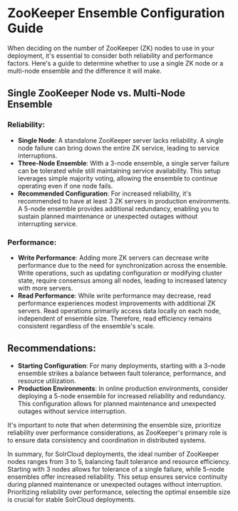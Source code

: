 # ZooKeeper Ensemble Configuration Guide

When deciding on the number of ZooKeeper (ZK) nodes to use in your deployment, it's essential to consider both reliability and performance factors. Here's a guide to determine whether to use a single ZK node or a multi-node ensemble and the difference it will make.

## Single ZooKeeper Node vs. Multi-Node Ensemble

### Reliability:
- **Single Node**: A standalone ZooKeeper server lacks reliability. A single node failure can bring down the entire ZK service, leading to service interruptions.
- **Three-Node Ensemble**: With a 3-node ensemble, a single server failure can be tolerated while still maintaining service availability. This setup leverages simple majority voting, allowing the ensemble to continue operating even if one node fails.
- **Recommended Configuration**: For increased reliability, it's recommended to have at least 3 ZK servers in production environments. A 5-node ensemble provides additional redundancy, enabling you to sustain planned maintenance or unexpected outages without interrupting service.

### Performance:
- **Write Performance**: Adding more ZK servers can decrease write performance due to the need for synchronization across the ensemble. Write operations, such as updating configuration or modifying cluster state, require consensus among all nodes, leading to increased latency with more servers.
- **Read Performance**: While write performance may decrease, read performance experiences modest improvements with additional ZK servers. Read operations primarily access data locally on each node, independent of ensemble size. Therefore, read efficiency remains consistent regardless of the ensemble's scale.

## Recommendations:
- **Starting Configuration**: For many deployments, starting with a 3-node ensemble strikes a balance between fault tolerance, performance, and resource utilization.
- **Production Environments**: In online production environments, consider deploying a 5-node ensemble for increased reliability and redundancy. This configuration allows for planned maintenance and unexpected outages without service interruption.

It's important to note that when determining the ensemble size, prioritize reliability over performance considerations, as ZooKeeper's primary role is to ensure data consistency and coordination in distributed systems.

In summary, for SolrCloud deployments, the ideal number of ZooKeeper nodes ranges from 3 to 5, balancing fault tolerance and resource efficiency. Starting with 3 nodes allows for tolerance of a single failure, while 5-node ensembles offer increased reliability. This setup ensures service continuity during planned maintenance or unexpected outages without interruption. Prioritizing reliability over performance, selecting the optimal ensemble size is crucial for stable SolrCloud deployments.
